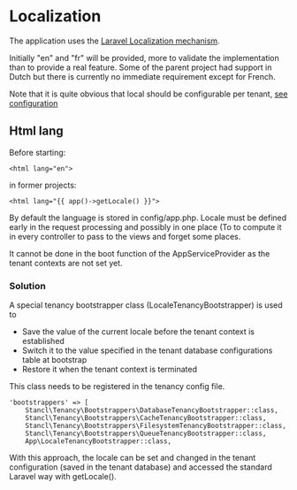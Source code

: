 # Localization

The application uses the [Laravel Localization mechanism](https://laravel.com/docs/8.x/localization).

Initially "en" and "fr" will be provided, more to validate the implementation than to provide a real feature. Some of the parent project had support in Dutch but there is currently no immediate requirement except for French. 

Note that it is quite obvious that local should be configurable per tenant, [see configuration](configuration.md)

## Html lang

Before starting:

    <html lang="en">
    
in former projects:

    <html lang="{{ app()->getLocale() }}">
    
By default the language is stored in config/app.php. Locale must be defined early in the request processing and possibly in one place (To to compute it in every controller to pass to the views and forget some places.

It cannot be done in the boot function of the AppServiceProvider as the tenant contexts are not set yet.

### Solution

A special tenancy bootstrapper class (LocaleTenancyBootstrapper) is used to

* Save the value of the current locale before the tenant context is established
* Switch it to the value specified in the tenant database configurations table at bootstrap
* Restore it when the tenant context is terminated

This class needs to be registered in the tenancy config file.

    'bootstrappers' => [
        Stancl\Tenancy\Bootstrappers\DatabaseTenancyBootstrapper::class,
        Stancl\Tenancy\Bootstrappers\CacheTenancyBootstrapper::class,
        Stancl\Tenancy\Bootstrappers\FilesystemTenancyBootstrapper::class,
        Stancl\Tenancy\Bootstrappers\QueueTenancyBootstrapper::class,
        App\LocaleTenancyBootstrapper::class,

With this approach, the locale can be set and changed in the tenant configuration (saved in the tenant database) and accessed the standard Laravel way with getLocale().


